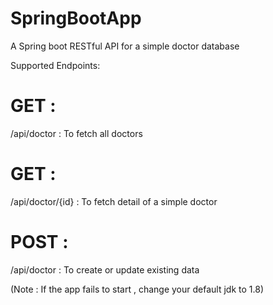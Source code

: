 # SpringBootApp
A Spring boot RESTful API for a simple doctor database


Supported Endpoints:

# GET : 
/api/doctor : To fetch all doctors

# GET : 
/api/doctor/{id} : To fetch detail of a simple doctor

# POST : 
/api/doctor : To create or update existing data


(Note : If the app fails to start , change your default jdk to 1.8)
